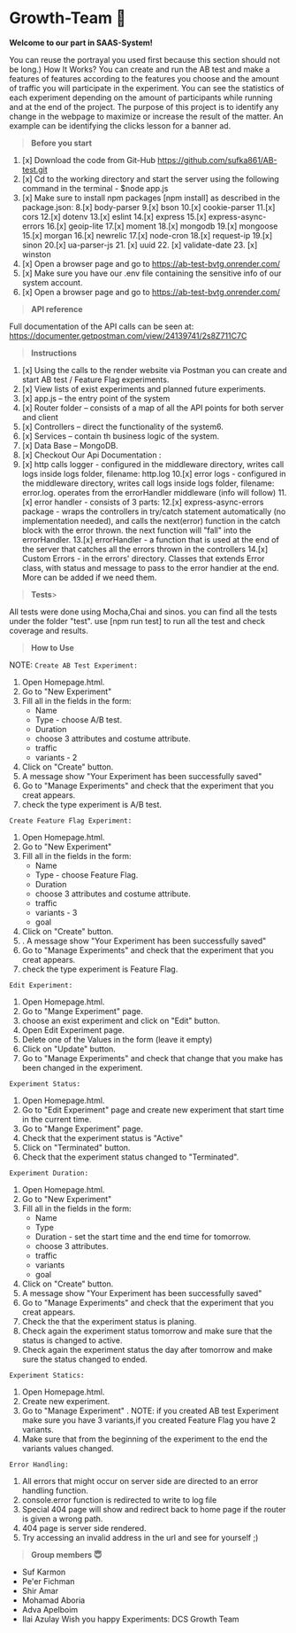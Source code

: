 
# Growth-Team 🙂

**Welcome to our part in SAAS-System!**

You can reuse the portrayal you used first because this section should not be long.)
How It Works? You can create and run the AB test and make a features of features according to the features you choose and the amount of traffic you will participate in the experiment.
You can see the statistics of each experiment depending on the amount of participants while running and at the end of the project.
The purpose of this project is to identify any change in the webpage to maximize or increase the result of the matter. An example can be identifying the clicks lesson for a banner ad.

> **Before you start**
1. [x] Download the code from Git-Hub https://github.com/sufka861/AB-test.git
2. [x] Cd to the working directory and start the server using the following command in the terminal - $node app.js
3. [x] Make sure to install npm packages [npm install] as described in the package.json:
   8.[x] body-parser
   9.[x] bson
   10.[x] cookie-parser
   11.[x] cors
   12.[x] dotenv
   13.[x] eslint
   14.[x] express
   15.[x] express-async-errors
   16.[x] geoip-lite
   17.[x] moment
   18.[x] mongodb
   19.[x] mongoose
   15.[x] morgan
   16.[x] newrelic
   17.[x] node-cron
   18.[x] request-ip
   19.[x] sinon
   20.[x] ua-parser-js
   21. [x] uuid
   22. [x] validate-date
   23. [x] winston
24. [x] Open a browser page and go to https://ab-test-bvtg.onrender.com/
25. [x] Make sure you have our .env file containing the sensitive info of our system account.
26. [x] Open a browser page and go to https://ab-test-bvtg.onrender.com/

> **API reference**

 Full documentation of the API calls can be seen at: https://documenter.getpostman.com/view/24139741/2s8Z711C7C


> **Instructions**
1. [x] Using the calls to the render website via Postman you can create and start AB test / Feature Flag experiments.
2. [x] View lists of exist experiments and planned future experiments.
3. [x] app.js  – the entry point of the system
4. [x] Router folder – consists of a map of all the API points for both server and client
5. [x] Controllers – direct the functionality of the system6.
6. [x] Services – contain th business logic of the system.
7. [x] Data Base – MongoDB.
8. [x] Checkout Our Api Documentation : 
9. [x] http calls logger - configured in the middleware directory, writes call logs inside logs folder, filename: http.log
10.[x] error logs - configured in the middleware directory, writes call logs inside logs folder, filename: error.log. operates from the errorHandler middleware (info will follow)
11.[x] error handler - consists of 3 parts:
12.[x] express-async-errors package - wraps the controllers in try/catch statement automatically (no implementation needed), and calls the next(error) function in the catch block with the error thrown. the next function will "fall" into the errorHandler.
13.[x] errorHandler - a function that is used at the end of the server that catches all the errors thrown in the controllers
14.[x] Custom Errors - in the errors' directory. Classes that extends Error class, with status and message to pass to the error handier at the end. More can be added if we need them.

> **Tests**>

 All tests were done using Mocha,Chai and sinos.
you can find all the tests under the folder "test".
 use [npm run test] to run all the test and check coverage and results.

> **How to Use**

NOTE:
`Create AB Test Experiment:`
1. Open Homepage.html.
2. Go to "New Experiment"
3. Fill all in the fields in the form:
    * Name
    * Type - choose A/B test.
    * Duration
    * choose 3 attributes and costume attribute. 
    * traffic
    * variants - 2
4. Click on "Create" button.
5. A message show "Your Experiment has been successfully saved"
6. Go to "Manage Experiments" and check that the experiment that you creat appears.
7. check the type experiment is A/B test.

`Create Feature Flag Experiment:`

1. Open Homepage.html.
2. Go to "New Experiment"
3. Fill all in the fields in the form:
   * Name
   * Type - choose Feature Flag.
   * Duration
   * choose 3 attributes and costume attribute.
   * traffic
   * variants - 3
   * goal
4. Click on "Create" button.
5. . A message show "Your Experiment has been successfully saved"
6. Go to "Manage Experiments" and check that the experiment that you creat appears.
7. check the type experiment is Feature Flag.

`Edit Experiment:`

1. Open Homepage.html.
2. Go to "Mange Experiment" page.
3. choose an exist experiment and click on "Edit" button.
4. Open Edit Experiment page.
5. Delete one of the Values in the form (leave it empty)
6. Click on "Update" button.
7. Go to "Manage Experiments" and check that change that you make has been changed in the experiment.


`Experiment Status:`

1. Open Homepage.html.
2. Go to "Edit Experiment" page and create new experiment that start time in the current time.
3. Go to "Mange Experiment" page.
4. Check that the experiment status is "Active"
5. Click on "Terminated" button.
6. Check that the experiment status changed to "Terminated".

`Experiment Duration:`

1. Open Homepage.html.
2. Go to "New Experiment"
3. Fill all in the fields in the form:
   * Name
   * Type 
   * Duration -  set the start time and the end time for tomorrow.
   * choose 3 attributes.
   * traffic
   * variants 
   * goal
4. Click on "Create" button.
5. A message show "Your Experiment has been successfully saved"
6. Go to "Manage Experiments" and check that the experiment that you creat appears.
7. Check the that the experiment status is planing.
8. Check again the experiment status tomorrow and make sure that the status is changed to active.
9. Check again the experiment status the day after tomorrow and make sure the status changed to ended.

`Experiment Statics:`

1. Open Homepage.html.
2. Create new experiment.
3. Go to "Manage Experiment" .
NOTE: if you created AB test Experiment make sure you have 3 variants,if you created Feature Flag you have 2 variants.
4.  Make sure that from the beginning of the experiment to the end the variants values changed.

`Error Handling:`

1. All errors that might occur on server side are directed to an error handling function.
2. console.error function is redirected to write to log file
3. Special 404 page will show and redirect back to home page if the router is given a wrong path.
4. 404 page is server side rendered.
5. Try accessing an invalid address in the url and see for yourself ;)




> **Group members 😇**

* Suf Karmon
* Pe'er Fichman
* Shir Amar
* Mohamad Aboria
* Adva Apelboim
* Ilai Azulay
Wish you happy Experiments: DCS Growth Team

